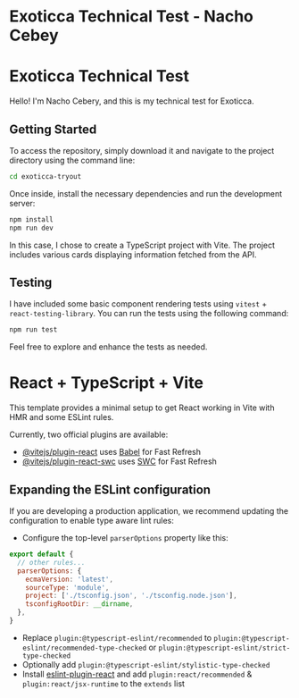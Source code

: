 # Exoticca Technical Test - Nacho Cebey


# Exoticca Technical Test

Hello! I'm Nacho Cebery, and this is my technical test for Exoticca.

## Getting Started

To access the repository, simply download it and navigate to the project directory using the command line:

```bash
cd exoticca-tryout
```

Once inside, install the necessary dependencies and run the development server:

```bash
npm install
npm run dev
```

In this case, I chose to create a TypeScript project with Vite. The project includes various cards displaying information fetched from the API.

## Testing

I have included some basic component rendering tests using `vitest` + `react-testing-library`. You can run the tests using the following command:

```bash
npm run test
```

Feel free to explore and enhance the tests as needed.


# React + TypeScript + Vite

This template provides a minimal setup to get React working in Vite with HMR and some ESLint rules.

Currently, two official plugins are available:

- [@vitejs/plugin-react](https://github.com/vitejs/vite-plugin-react/blob/main/packages/plugin-react/README.md) uses [Babel](https://babeljs.io/) for Fast Refresh
- [@vitejs/plugin-react-swc](https://github.com/vitejs/vite-plugin-react-swc) uses [SWC](https://swc.rs/) for Fast Refresh

## Expanding the ESLint configuration

If you are developing a production application, we recommend updating the configuration to enable type aware lint rules:

- Configure the top-level `parserOptions` property like this:

```js
export default {
  // other rules...
  parserOptions: {
    ecmaVersion: 'latest',
    sourceType: 'module',
    project: ['./tsconfig.json', './tsconfig.node.json'],
    tsconfigRootDir: __dirname,
  },
}
```

- Replace `plugin:@typescript-eslint/recommended` to `plugin:@typescript-eslint/recommended-type-checked` or `plugin:@typescript-eslint/strict-type-checked`
- Optionally add `plugin:@typescript-eslint/stylistic-type-checked`
- Install [eslint-plugin-react](https://github.com/jsx-eslint/eslint-plugin-react) and add `plugin:react/recommended` & `plugin:react/jsx-runtime` to the `extends` list
